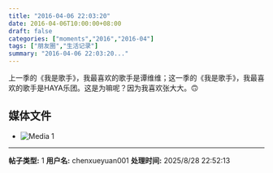 ```yaml
---
title: "2016-04-06 22:03:20"
date: 2016-04-06T10:00:00+08:00
draft: false
categories: ["moments","2016","2016-04"]
tags: ["朋友圈","生活记录"]
summary: "2016-04-06 22:03:20..."
---
```


上一季的《我是歌手》，我最喜欢的歌手是谭维维；这一季的《我是歌手》，我最喜欢的歌手是HAYA乐团。这是为嘛呢？因为我喜欢张大大。🙃

## 媒体文件

- ![Media 1](/Moments/photos/2016-04-06/201604062203200.jpg)

---

**帖子类型:** 1
**用户名:** chenxueyuan001
**处理时间:** 2025/8/28 22:52:13